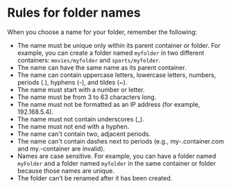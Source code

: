 # Rules for folder names<a name="folders-rules-for-names"></a>

When you choose a name for your folder, remember the following:
+ The name must be unique only within its parent container or folder\. For example, you can create a folder named `myfolder` in two different containers: `movies/myfolder` and `sports/myfolder`\.
+ The name can have the same name as its parent container\.
+ The name can contain uppercase letters, lowercase letters, numbers, periods \(\.\), hyphens \(\-\), and tildes \(\~\)\.
+ The name must start with a number or letter\.
+ The name must be from 3 to 63 characters long\.
+ The name must not be formatted as an IP address \(for example, 192\.168\.5\.4\)\.
+ The name must not contain underscores \(\_\)\.
+ The name must not end with a hyphen\.
+ The name can't contain two, adjacent periods\.
+ The name can't contain dashes next to periods \(e\.g\., my\-\.container\.com and my\.\-container are invalid\)\.
+ Names are case sensitive\. For example, you can have a folder named `myFolder` and a folder named `myfolder` in the same container or folder because those names are unique\.
+ The folder can’t be renamed after it has been created\.